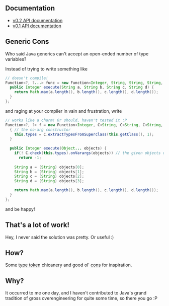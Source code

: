 Documentation
-------------

* [v0.2 API documentation][v0.2]
* [v0.1 API documentation][v0.1]

Generic Cons
------------

Who said Java generics can't accept an open-ended number of type variables? 

Instead of trying to write something like

```java
// doesn't compile!
Function<?, ?...> func = new Function<Integer, String, String, String, String>() {
  public Integer execute(String a, String b, String c, String d) {
    return Math.max(a.length(), b.length(), c.length(), d.length());
  }
};
```

and raging at your compiler in vain and frustration, write

```java
// works like a charm! Or should, haven't tested it :P
Function<?, ?> f = new Function<Integer, C<String, C<String, C<String, String>>>>() {
  { // the no-arg constructor
    this.types = C.extractTypesFromSuperclass(this.getClass(), 1);
  }
  
  public Integer execute(Object... objects) {
    if(! C.check(this.types).onVarargs(objects)) // the given objects don't match!
  	  return -1;
  	    
    String a = (String) objects[0];
    String b = (String) objects[1];
    String c = (String) objects[2];
    String d = (String) objects[3];

    return Math.max(a.length(), b.length(), c.length(), d.length());
  }
};
```

and be happy!


That's a lot of work!
---------------------

Hey, I never said the solution was pretty. Or useful :)


How?
----

Some [type token][1] chicanery and good ol' [cons][2] for inspiration.


Why?
----

It occurred to me one day, and I haven't contributed to Java's grand tradition of gross overengineering for quite some time, so there you go :P

[1]: http://gafter.blogspot.com/2006/12/super-type-tokens.html
[2]: http://en.wikipedia.org/wiki/Cons
[v0.1]: http://hanjos.github.com/genericcons/docs/0.1/apidocs/index.html
[v0.2]: http://hanjos.github.com/genericcons/docs/0.2/apidocs/index.html